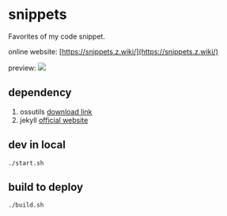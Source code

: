 # snippets

Favorites of my code snippet.


online website: [https://snippets.z.wiki/](https://snippets.z.wiki/)

preview: ![](https://fudongdong-statics.oss-cn-beijing.aliyuncs.com/autoupload/2022-04-15/3a1a35a97c804b3ea40fbe57b74b9ca9.image.png)


## dependency

1. ossutils [download link](https://developer.aliyun.com/article/514687?spm=5176.21213303.J_6704733920.7.2c1753c91jKF1G&scm=20140722.S_community%40%40%E6%96%87%E7%AB%A0%40%40514687._.ID_community%40%40%E6%96%87%E7%AB%A0%40%40514687-RL_ossutils-LOC_main-OR_ser-V_2-P0_0)
2. jekyll  [official website](https://jekyllrb.com/)


## dev in local

```shell
./start.sh
```


## build to deploy

```shell
./build.sh
```
